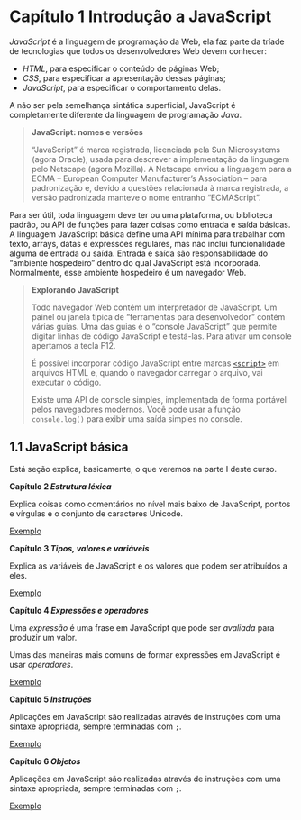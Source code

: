 # Capítulo 1 Introdução a JavaScript

_JavaScript_ é a linguagem de programação da Web, ela faz parte da tríade de tecnologias que todos os desenvolvedores Web devem conhecer:

- _HTML_, para especificar o conteúdo de páginas Web;
- _CSS_, para especificar a apresentação dessas páginas;
- _JavaScript_, para especificar o comportamento delas.

A não ser pela semelhança sintática superficial, JavaScript é completamente diferente da linguagem de programação _Java_.

> **JavaScript: nomes e versões**
>
> “JavaScript” é marca registrada, licenciada pela Sun Microsystems (agora Oracle), usada para descrever a implementação da linguagem pelo Netscape (agora Mozilla). A Netscape enviou a linguagem para a ECMA – European Computer Manufacturer’s Association – para padronização e, devido a questões relacionada à marca registrada, a versão padronizada manteve o nome entranho “ECMAScript”.

Para ser útil, toda linguagem deve ter ou uma plataforma, ou biblioteca padrão, ou API de funções para fazer coisas como entrada e saída básicas. A linguagem JavaScript básica define uma API mínima para trabalhar com texto, arrays, datas e expressões regulares, mas não inclui funcionalidade alguma de entrada ou saída. Entrada e saída são responsabilidade do “ambiente hospedeiro” dentro do qual JavaScript está incorporada. Normalmente, esse ambiente hospedeiro é um navegador Web.

> **Explorando JavaScript**
>
> Todo navegador Web contém um interpretador de JavaScript. Um painel ou janela típica de “ferramentas para desenvolvedor” contém várias guias. Uma das guias é o “console JavaScript” que permite digitar linhas de código JavaScript e testá-las. Para ativar um console apertamos a tecla F12.
>
> É possível incorporar código JavaScript entre marcas [`<script>`]() em arquivos HTML e, quando o navegador carregar o arquivo, vai executar o código.
>
> Existe uma API de console simples, implementada de forma portável pelos navegadores modernos. Você pode usar a função `console.log()` para exibir uma saída simples no console.

## 1.1 JavaScript básica

Está seção explica, basicamente, o que veremos na parte I deste curso.

**Capítulo 2 _Estrutura léxica_**

Explica coisas como comentários no nível mais baixo de JavaScript, pontos e vírgulas e o conjunto de caracteres Unicode.

[Exemplo]()

**Capítulo 3 _Tipos, valores e variáveis_**

Explica as variáveis de JavaScript e os valores que podem ser atribuídos a eles.

[Exemplo]()

**Capítulo 4 _Expressões e operadores_**

Uma _expressão_ é uma frase em JavaScript que pode ser _avaliada_ para produzir um valor.

Umas das maneiras mais comuns de formar expressões em JavaScript é usar _operadores_.

[Exemplo]()

**Capítulo 5 _Instruções_**

Aplicações em JavaScript são realizadas através de instruções com uma sintaxe apropriada, sempre terminadas com `;`.

[Exemplo]()

**Capítulo 6 _Objetos_**

Aplicações em JavaScript são realizadas através de instruções com uma sintaxe apropriada, sempre terminadas com `;`.

[Exemplo]()
